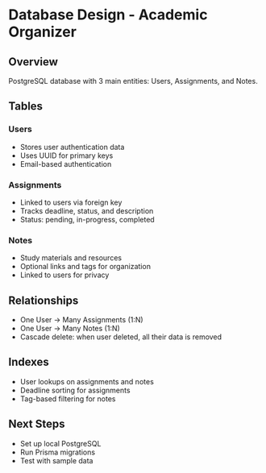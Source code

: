 # Database Design - Academic Organizer

## Overview
PostgreSQL database with 3 main entities: Users, Assignments, and Notes.

## Tables

### Users
- Stores user authentication data
- Uses UUID for primary keys
- Email-based authentication

### Assignments
- Linked to users via foreign key
- Tracks deadline, status, and description
- Status: pending, in-progress, completed

### Notes
- Study materials and resources
- Optional links and tags for organization
- Linked to users for privacy

## Relationships
- One User → Many Assignments (1:N)
- One User → Many Notes (1:N)
- Cascade delete: when user deleted, all their data is removed

## Indexes
- User lookups on assignments and notes
- Deadline sorting for assignments
- Tag-based filtering for notes

## Next Steps
- Set up local PostgreSQL
- Run Prisma migrations
- Test with sample data